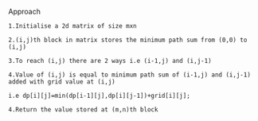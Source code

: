 Approach

    1.Initialise a 2d matrix of size mxn

    2.(i,j)th block in matrix stores the minimum path sum from (0,0) to (i,j)

    3.To reach (i,j) there are 2 ways i.e (i-1,j) and (i,j-1) 

    4.Value of (i,j) is equal to minimum path sum of (i-1,j) and (i,j-1) added with grid value at (i,j) 

    i.e dp[i][j]=min(dp[i-1][j],dp[i][j-1])+grid[i][j];

    4.Return the value stored at (m,n)th block